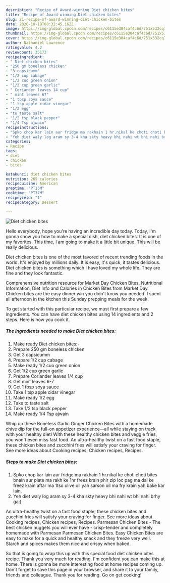 ```yaml
---
description: "Recipe of Award-winning Diet chicken bites"
title: "Recipe of Award-winning Diet chicken bites"
slug: 21-recipe-of-award-winning-diet-chicken-bites
date: 2020-10-18T08:32:45.162Z
image: https://img-global.cpcdn.com/recipes/c6115e304caf4c6d/751x532cq70/diet-chicken-bites-recipe-main-photo.jpg
thumbnail: https://img-global.cpcdn.com/recipes/c6115e304caf4c6d/751x532cq70/diet-chicken-bites-recipe-main-photo.jpg
cover: https://img-global.cpcdn.com/recipes/c6115e304caf4c6d/751x532cq70/diet-chicken-bites-recipe-main-photo.jpg
author: Nathaniel Lawrence
ratingvalue: 4.2
reviewcount: 35173
recipeingredient:
- " Diet chicken bites"
- "250 gm boneless chicken"
- "3 capsicumm"
- "1/2 cup cabage"
- "1/2 cuo green onion"
- "1/2 cup green garlic"
- " Coriander leaves 14 cup"
- " mint leaves 67"
- "1 tbsp soya sauce"
- "1 tsp apple cidar vinegar"
- "1/2 egg"
- "to taste salt"
- "1/2 tsp black pepper"
- "1/4 Tsp ajwain"
recipeinstructions:
- "Spko chop kar lain aur fridge ma rakhain 1 hr.nikal ke choti choti bites bnain aur plate ma rakh ke 1hr freez krain phir zip loc pag ma dal ke freez krain aftar ma 1tso olive oil yah sarson oil ma fry krain yah bake kar lain."
- "Yeh diet waly log aram sy 3-4 kha skty heavy bhi nahi wt bhi nahi brhy ga:)"
categories:
- Recipe
tags:
- diet
- chicken
- bites

katakunci: diet chicken bites 
nutrition: 265 calories
recipecuisine: American
preptime: "PT13M"
cooktime: "PT37M"
recipeyield: "1"
recipecategory: Dessert

---
```



![Diet chicken bites](https://img-global.cpcdn.com/recipes/c6115e304caf4c6d/751x532cq70/diet-chicken-bites-recipe-main-photo.jpg)

Hello everybody, hope you're having an incredible day today. Today, I'm gonna show you how to make a special dish, diet chicken bites. It is one of my favorites. This time, I am going to make it a little bit unique. This will be really delicious.

Diet chicken bites is one of the most favored of recent trending foods in the world. It's enjoyed by millions daily. It is easy, it's quick, it tastes delicious. Diet chicken bites is something which I have loved my whole life. They are fine and they look fantastic.

Comprehensive nutrition resource for Market Day Chicken Bites. Nutritional Information, Diet Info and Calories in Chicken Bites from Market Day. Chicken bites are the easy dinner win you didn&#39;t know you needed. I spent all afternoon in the kitchen this Sunday prepping meals for the week.


To get started with this particular recipe, we must first prepare a few ingredients. You can have diet chicken bites using 14 ingredients and 2 steps. Here is how you cook it.

<!--inarticleads1-->

##### The ingredients needed to make Diet chicken bites:

1. Make ready  Diet chicken bites:-
1. Prepare 250 gm boneless chicken
1. Get 3 capsicumm
1. Prepare 1/2 cup cabage
1. Make ready 1/2 cuo green onion
1. Get 1/2 cup green garlic
1. Prepare  Coriander leaves 1/4 cup
1. Get  mint leaves 6-7
1. Get 1 tbsp soya sauce
1. Take 1 tsp apple cidar vinegar
1. Make ready 1/2 egg
1. Take to taste salt
1. Take 1/2 tsp black pepper
1. Make ready 1/4 Tsp ajwain


Whip up these Boneless Garlic Ginger Chicken Bites with a homemade chive dip for the full-on appetizer experience—all while staying on track with your healthy diet! With these healthy chicken bites and veggie fries, you won&#39;t even miss fast food. An ultra-healthy twist on a fast food staple, these chicken bites and zucchini fries will satisfy your craving for finger. See more ideas about Cooking recipes, Chicken recipes, Recipes. 

<!--inarticleads2-->

##### Steps to make Diet chicken bites:

1. Spko chop kar lain aur fridge ma rakhain 1 hr.nikal ke choti choti bites bnain aur plate ma rakh ke 1hr freez krain phir zip loc pag ma dal ke freez krain aftar ma 1tso olive oil yah sarson oil ma fry krain yah bake kar lain.
1. Yeh diet waly log aram sy 3-4 kha skty heavy bhi nahi wt bhi nahi brhy ga:)


An ultra-healthy twist on a fast food staple, these chicken bites and zucchini fries will satisfy your craving for finger. See more ideas about Cooking recipes, Chicken recipes, Recipes. Parmesan Chicken Bites - The best chicken nuggets you will ever have - crisp-tender and completely homemade with Parmesan Parmesan Chicken Bites. Easy Chicken Bites are easy to make for a quick and healthy snack and they freeze very well. Starch and spices makes them nice and crispy when baked. 

So that is going to wrap this up with this special food diet chicken bites recipe. Thank you very much for reading. I'm confident you can make this at home. There is gonna be more interesting food at home recipes coming up. Don't forget to save this page in your browser, and share it to your family, friends and colleague. Thank you for reading. Go on get cooking!
